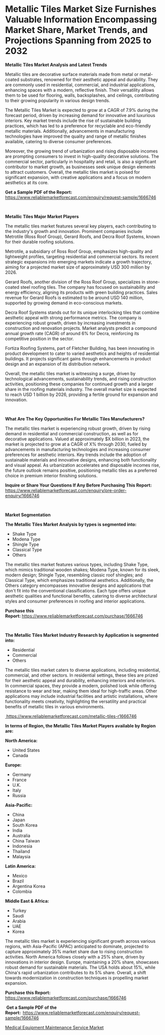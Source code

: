 <p><h1>Metallic Tiles Market Size Furnishes Valuable Information Encompassing Market Share, Market Trends, and Projections Spanning from 2025 to 2032</h1></p><p><strong>Metallic Tiles Market Analysis and Latest Trends</strong></p>
<p><p>Metallic tiles are decorative surface materials made from metal or metal-coated substrates, renowned for their aesthetic appeal and durability. They are commonly used in residential, commercial, and industrial applications, enhancing spaces with a modern, reflective finish. Their versatility allows them to be used for flooring, walls, backsplashes, and ceilings, contributing to their growing popularity in various design trends.</p><p>The Metallic Tiles Market is expected to grow at a CAGR of 7.9% during the forecast period, driven by increasing demand for innovative and luxurious interiors. Key market trends include the rise of sustainable building practices, which has led to a preference for recyclable and eco-friendly metallic materials. Additionally, advancements in manufacturing technologies have improved the quality and range of metallic finishes available, catering to diverse consumer preferences. </p><p>Moreover, the growing trend of urbanization and rising disposable incomes are prompting consumers to invest in high-quality decorative solutions. The commercial sector, particularly in hospitality and retail, is also a significant contributor to market growth, as businesses seek unique design elements to attract customers. Overall, the metallic tiles market is poised for significant expansion, with creative applications and a focus on modern aesthetics at its core.</p></p>
<p><strong>Get a Sample PDF of the Report:&nbsp;</strong> <a href="https://www.reliablemarketforecast.com/enquiry/request-sample/1666746?utm_campaign=2717&utm_medium=2&utm_source=Github&utm_content=ia&utm_term=06032025&utm_id=metallic-tiles">https://www.reliablemarketforecast.com/enquiry/request-sample/1666746</a></p>
<p>&nbsp;</p>
<p><strong>Metallic Tiles Major Market Players</strong></p>
<p><p>The metallic tiles market features several key players, each contributing to the industry's growth and innovation. Prominent companies include Metrotile (Ross Roof Group), Gerard Roofs, and Decra Roof Systems, known for their durable roofing solutions.</p><p>Metrotile, a subsidiary of Ross Roof Group, emphasizes high-quality and lightweight profiles, targeting residential and commercial sectors. Its recent strategic expansions into emerging markets indicate a growth trajectory, aiming for a projected market size of approximately USD 300 million by 2026.</p><p>Gerard Roofs, another division of the Ross Roof Group, specializes in stone-coated steel roofing tiles. The company has focused on sustainability and energy efficiency, aligning its products with green building practices. Sales revenue for Gerard Roofs is estimated to be around USD 140 million, supported by growing demand in eco-conscious markets.</p><p>Decra Roof Systems stands out for its unique interlocking tiles that combine aesthetic appeal with strong performance metrics. The company is experiencing robust growth, driven by increasing investments in construction and renovation projects. Market analysts predict a compound annual growth rate (CAGR) of around 6% for Decra, reinforcing its competitive position in the sector.</p><p>Fortiza Roofing Systems, part of Fletcher Building, has been innovating in product development to cater to varied aesthetics and heights of residential buildings. It projects significant gains through enhancements in product design and an expansion of its distribution network.</p><p>Overall, the metallic tiles market is witnessing a surge, driven by technological advancements, sustainability trends, and rising construction activities, positioning these companies for continued growth and a larger share in the roofing materials industry. The overall market size is expected to reach USD 1 billion by 2026, providing a fertile ground for expansion and innovation.</p></p>
<p>&nbsp;</p>
<p><strong>What Are The Key Opportunities For Metallic Tiles Manufacturers?</strong></p>
<p><p>The metallic tiles market is experiencing robust growth, driven by rising demand in residential and commercial construction, as well as for decorative applications. Valued at approximately $X billion in 2023, the market is projected to grow at a CAGR of X% through 2030, fueled by advancements in manufacturing technologies and increasing consumer preferences for aesthetic interiors. Key trends include the adoption of sustainable materials and innovative designs, enhancing both functionality and visual appeal. As urbanization accelerates and disposable incomes rise, the future outlook remains positive, positioning metallic tiles as a preferred choice in premium interior finishing solutions.</p></p>
<p><strong>Inquire or Share Your Questions If Any Before Purchasing This Report:</strong> <a href="https://www.reliablemarketforecast.com/enquiry/pre-order-enquiry/1666746?utm_campaign=2717&utm_medium=2&utm_source=Github&utm_content=ia&utm_term=06032025&utm_id=metallic-tiles">https://www.reliablemarketforecast.com/enquiry/pre-order-enquiry/1666746</a></p>
<p>&nbsp;</p>
<p><strong>Market Segmentation</strong></p>
<p><strong>The Metallic Tiles Market Analysis by types is segmented into:</strong></p>
<p><ul><li>Shake Type</li><li>Modena Type</li><li>Shingle Type</li><li>Classical Type</li><li>Others</li></ul></p>
<p><p>The metallic tiles market features various types, including Shake Type, which mimics traditional wooden shakes; Modena Type, known for its sleek, modern design; Shingle Type, resembling classic roof shingles; and Classical Type, which emphasizes traditional aesthetics. Additionally, the Others category encompasses innovative designs and applications that don't fit into the conventional classifications. Each type offers unique aesthetic qualities and functional benefits, catering to diverse architectural styles and consumer preferences in roofing and interior applications.</p></p>
<p><strong>Purchase this Report:&nbsp;</strong><a href="https://www.reliablemarketforecast.com/purchase/1666746?utm_campaign=2717&utm_medium=2&utm_source=Github&utm_content=ia&utm_term=06032025&utm_id=metallic-tiles">https://www.reliablemarketforecast.com/purchase/1666746</a></p>
<p>&nbsp;</p>
<p><strong>The Metallic Tiles Market Industry Research by Application is segmented into:</strong></p>
<p><ul><li>Residential</li><li>Commercial</li><li>Others</li></ul></p>
<p><p>The metallic tiles market caters to diverse applications, including residential, commercial, and other sectors. In residential settings, these tiles are prized for their aesthetic appeal and durability, enhancing interiors and exteriors. In commercial spaces, they provide a modern, polished look while offering resistance to wear and tear, making them ideal for high-traffic areas. Other applications may include industrial facilities and artistic installations, where functionality meets creativity, highlighting the versatility and practical benefits of metallic tiles in various environments.</p></p>
<p><a href="https://www.reliablemarketforecast.com/metallic-tiles-r1666746?utm_campaign=2717&utm_medium=2&utm_source=Github&utm_content=ia&utm_term=06032025&utm_id=metallic-tiles">&nbsp;https://www.reliablemarketforecast.com/metallic-tiles-r1666746</a></p>
<p><strong>In terms of Region, the Metallic Tiles Market Players available by Region are:</strong></p>
<p>
    <p> <strong> North America: </strong>
        <ul>
            <li>United States</li>
            <li>Canada</li>
        </ul>
        </p> 
    <p> <strong> Europe: </strong>
        <ul>
            <li>Germany</li>
            <li>France</li>
            <li>U.K.</li>
            <li>Italy</li>
            <li>Russia</li>
        </ul>
        </p> 
    <p> <strong> Asia-Pacific: </strong>
        <ul>
            <li>China</li>
            <li>Japan</li>
            <li>South Korea</li>
            <li>India</li>
            <li>Australia</li>
            <li>China Taiwan</li>
            <li>Indonesia</li>
            <li>Thailand</li>
            <li>Malaysia</li>
        </ul>
        </p> 
    <p> <strong> Latin America: </strong>
        <ul>
            <li>Mexico</li>
            <li>Brazil</li>
            <li>Argentina Korea</li>
            <li>Colombia</li>
        </ul>
        </p> 
    <p> <strong> Middle East & Africa: </strong>
        <ul>
            <li>Turkey</li>
            <li>Saudi</li>
            <li>Arabia</li>
            <li>UAE</li>
            <li>Korea</li>
        </ul>
    </p>
    </p>
<p><p>The metallic tiles market is experiencing significant growth across various regions, with Asia-Pacific (APAC) anticipated to dominate, projected to capture approximately 35% market share due to rising construction activities. North America follows closely with a 25% share, driven by innovations in interior design. Europe, maintaining a 20% share, showcases robust demand for sustainable materials. The USA holds about 15%, while China's rapid urbanization contributes to its 5% share. Overall, a shift towards modernization in construction techniques is propelling market expansion.</p></p>
<p><strong>Purchase this Report: </strong><a href="https://www.reliablemarketforecast.com/purchase/1666746?utm_campaign=2717&utm_medium=2&utm_source=Github&utm_content=ia&utm_term=06032025&utm_id=metallic-tiles">https://www.reliablemarketforecast.com/purchase/1666746</a></p>
<p>&nbsp;<strong>Get a Sample PDF of the Report:&nbsp;&nbsp;</strong><a href="https://www.reliablemarketforecast.com/enquiry/request-sample/1666746?utm_campaign=2717&utm_medium=2&utm_source=Github&utm_content=ia&utm_term=06032025&utm_id=metallic-tiles">https://www.reliablemarketforecast.com/enquiry/request-sample/1666746</a></p>
<p><strong></strong></p>
<p><p><a href="https://github.com/janraimondo83/Market-Research-Report-List-1/blob/main/medical-equipment-maintenance-service-market.md?utm_campaign=2717&utm_medium=2&utm_source=Github&utm_content=ia&utm_term=06032025&utm_id=metallic-tiles">Medical Equipment Maintenance Service Market</a></p></p>